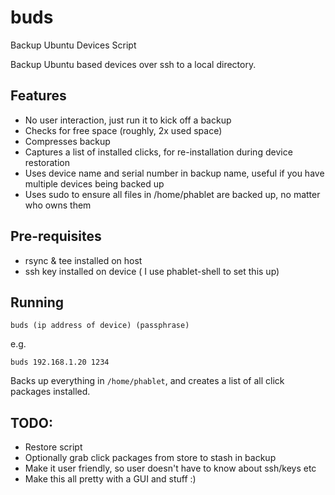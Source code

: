 # buds
Backup Ubuntu Devices Script

Backup Ubuntu based devices over ssh to a local directory.

## Features

 * No user interaction, just run it to kick off a backup
 * Checks for free space (roughly, 2x used space)
 * Compresses backup
 * Captures a list of installed clicks, for re-installation during device restoration
 * Uses device name and serial number in backup name, useful if you have multiple devices being backed up
 * Uses sudo to ensure all files in /home/phablet are backed up, no matter who owns them

## Pre-requisites

 * rsync & tee installed on host
 * ssh key installed on device ( I use phablet-shell to set this up)

## Running

`buds (ip address of device) (passphrase)`

e.g.

`buds 192.168.1.20 1234`

Backs up everything in `/home/phablet`, and creates a list of all click packages installed.

## TODO:

 * Restore script
 * Optionally grab click packages from store to stash in backup
 * Make it user friendly, so user doesn't have to know about ssh/keys etc
 * Make this all pretty with a GUI and stuff :)
